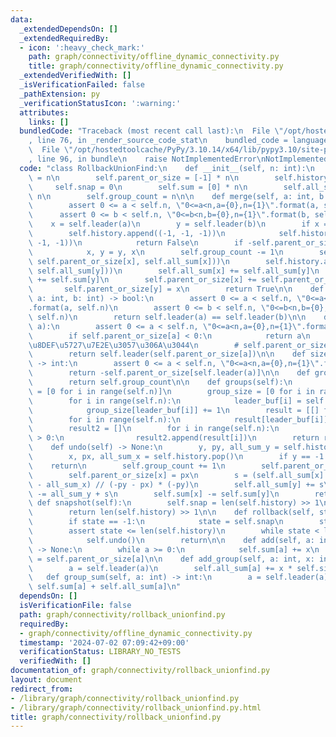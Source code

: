 ```yaml
---
data:
  _extendedDependsOn: []
  _extendedRequiredBy:
  - icon: ':heavy_check_mark:'
    path: graph/connectivity/offline_dynamic_connectivity.py
    title: graph/connectivity/offline_dynamic_connectivity.py
  _extendedVerifiedWith: []
  _isVerificationFailed: false
  _pathExtension: py
  _verificationStatusIcon: ':warning:'
  attributes:
    links: []
  bundledCode: "Traceback (most recent call last):\n  File \"/opt/hostedtoolcache/PyPy/3.10.14/x64/lib/pypy3.10/site-packages/onlinejudge_verify/documentation/build.py\"\
    , line 76, in _render_source_code_stat\n    bundled_code = language.bundle(\n\
    \  File \"/opt/hostedtoolcache/PyPy/3.10.14/x64/lib/pypy3.10/site-packages/onlinejudge_verify/languages/python.py\"\
    , line 96, in bundle\n    raise NotImplementedError\nNotImplementedError\n"
  code: "class RollbackUnionFind:\n    def __init__(self, n: int):\n        self.n\
    \ = n\n        self.parent_or_size = [-1] * n\n        self.history = []\n   \
    \     self.snap = 0\n        self.sum = [0] * n\n        self.all_sum = [0] *\
    \ n\n        self.group_count = n\n\n    def merge(self, a: int, b: int) -> bool:\n\
    \        assert 0 <= a < self.n, \"0<=a<n,a={0},n={1}\".format(a, self.n)\n  \
    \      assert 0 <= b < self.n, \"0<=b<n,b={0},n={1}\".format(b, self.n)\n    \
    \    x = self.leader(a)\n        y = self.leader(b)\n        if x == y:\n    \
    \        self.history.append((-1, -1, -1))\n            self.history.append((-1,\
    \ -1, -1))\n            return False\n        if -self.parent_or_size[x] < -self.parent_or_size[y]:\n\
    \            x, y = y, x\n        self.group_count -= 1\n        self.history.append((x,\
    \ self.parent_or_size[x], self.all_sum[x]))\n        self.history.append((y, self.parent_or_size[y],\
    \ self.all_sum[y]))\n        self.all_sum[x] += self.all_sum[y]\n        self.sum[x]\
    \ += self.sum[y]\n        self.parent_or_size[x] += self.parent_or_size[y]\n \
    \       self.parent_or_size[y] = x\n        return True\n\n    def same(self,\
    \ a: int, b: int) -> bool:\n        assert 0 <= a < self.n, \"0<=a<n,a={0},n={1}\"\
    .format(a, self.n)\n        assert 0 <= b < self.n, \"0<=b<n,b={0},n={1}\".format(b,\
    \ self.n)\n        return self.leader(a) == self.leader(b)\n\n    def leader(self,\
    \ a):\n        assert 0 <= a < self.n, \"0<=a<n,a={0},n={1}\".format(a, self.n)\n\
    \        if self.parent_or_size[a] < 0:\n            return a\n        # \u7D4C\
    \u8DEF\u5727\u7E2E\u3057\u306A\u3044\n        # self.parent_or_size[a] = self.leader(self.parent_or_size[a])\n\
    \        return self.leader(self.parent_or_size[a])\n\n    def size(self, a: int)\
    \ -> int:\n        assert 0 <= a < self.n, \"0<=a<n,a={0},n={1}\".format(a, self.n)\n\
    \        return -self.parent_or_size[self.leader(a)]\n\n    def group_count(self):\n\
    \        return self.group_count\n\n    def groups(self):\n        leader_buf\
    \ = [0 for i in range(self.n)]\n        group_size = [0 for i in range(self.n)]\n\
    \        for i in range(self.n):\n            leader_buf[i] = self.leader(i)\n\
    \            group_size[leader_buf[i]] += 1\n        result = [[] for i in range(self.n)]\n\
    \        for i in range(self.n):\n            result[leader_buf[i]].append(i)\n\
    \        result2 = []\n        for i in range(self.n):\n            if len(result[i])\
    \ > 0:\n                result2.append(result[i])\n        return result2\n\n\
    \    def undo(self) -> None:\n        y, py, all_sum_y = self.history.pop()\n\
    \        x, px, all_sum_x = self.history.pop()\n        if y == -1:\n        \
    \    return\n        self.group_count += 1\n        self.parent_or_size[y] = py\n\
    \        self.parent_or_size[x] = px\n        s = (self.all_sum[x] - all_sum_y\
    \ - all_sum_x) // (-py - px) * (-py)\n        self.all_sum[y] += s\n        self.all_sum[x]\
    \ -= all_sum_y + s\n        self.sum[x] -= self.sum[y]\n        return\n\n   \
    \ def snapshot(self):\n        self.snap = len(self.history) >> 1\n\n    def get_state(self):\n\
    \        return len(self.history) >> 1\n\n    def rollback(self, state=-1):\n\
    \        if state == -1:\n            state = self.snap\n        state <<= 1\n\
    \        assert state <= len(self.history)\n        while state < len(self.history):\n\
    \            self.undo()\n        return\n\n    def add(self, a: int, x: int)\
    \ -> None:\n        while a >= 0:\n            self.sum[a] += x\n            a\
    \ = self.parent_or_size[a]\n\n    def add_group(self, a: int, x: int) -> None:\n\
    \        a = self.leader(a)\n        self.all_sum[a] += x * self.size(a)\n\n \
    \   def group_sum(self, a: int) -> int:\n        a = self.leader(a)\n        return\
    \ self.sum[a] + self.all_sum[a]\n"
  dependsOn: []
  isVerificationFile: false
  path: graph/connectivity/rollback_unionfind.py
  requiredBy:
  - graph/connectivity/offline_dynamic_connectivity.py
  timestamp: '2024-07-02 07:09:42+09:00'
  verificationStatus: LIBRARY_NO_TESTS
  verifiedWith: []
documentation_of: graph/connectivity/rollback_unionfind.py
layout: document
redirect_from:
- /library/graph/connectivity/rollback_unionfind.py
- /library/graph/connectivity/rollback_unionfind.py.html
title: graph/connectivity/rollback_unionfind.py
---
```

